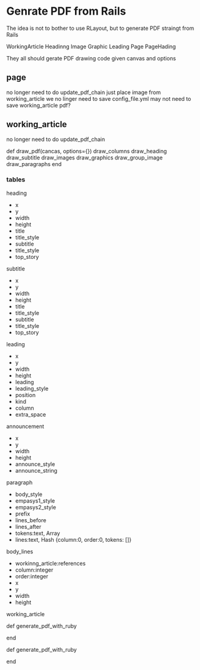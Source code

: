 # Genrate PDF from Rails

The idea is not to bother to use RLayout, but to generate PDF straingt from Rails

WorkingArticle
Headinng
Image
Graphic
Leading
Page 
PageHading

They all should gerate PDF drawing code given canvas and options

## page
  no longer need to do update_pdf_chain
  just place image from working_article
  we no linger need to save config_file.yml
  may not need to save working_article pdf?
  
## working_article

no longer need to do update_pdf_chain

def draw_pdf(cancas, options={})
  draw_columns
  draw_heading
  draw_subtitle
  draw_images
  draw_graphics
  draw_group_image
  draw_paragraphs
end

### tables
heading
  - x
  - y
  - width
  - height
  - title
  - title_style
  - subtitle
  - title_style
  - top_story

subtitle
  - x
  - y
  - width
  - height
  - title
  - title_style
  - subtitle
  - title_style
  - top_story

leading
  - x
  - y
  - width
  - height
  - leading
  - leading_style
  - position
  - kind
  - column
  - extra_space

announcement
  - x
  - y
  - width
  - height
  - announce_style
  - announce_string

paragraph
  - body_style
  - empasys1_style
  - empasys2_style
  - prefix
  - lines_before
  - lines_after
  - tokens:text, Array
  - lines:text, Hash {column:0, order:0, tokens: []}

body_lines
  - workinng_article:references
  - column:integer
  - order:integer
  - x
  - y
  - width
  - height

working_article

def generate_pdf_with_ruby

end


def generate_pdf_with_ruby

end